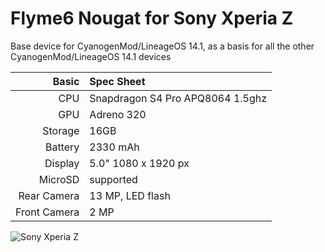 # Flyme6 Nougat for Sony Xperia Z
Base device for CyanogenMod/LineageOS 14.1, as a basis for all the other CyanogenMod/LineageOS 14.1 devices

Basic   | Spec Sheet
-------:|:-------------------------
CPU     | Snapdragon S4 Pro APQ8064 1.5ghz
GPU     | Adreno 320
Storage | 16GB
Battery | 2330 mAh
Display | 5.0" 1080 x 1920 px
MicroSD | supported
Rear Camera  | 13 MP, LED flash
Front Camera | 2 MP

![Sony Xperia Z](http://cdn2.gsmarena.com/vv/pics/sony/sony-xperia-z-ofic-2.jpg "Sony Xperia Z in its three colors")
